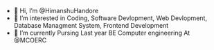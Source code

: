 - 👋 Hi, I’m @HimanshuHandore
- 👀 I’m interested in Coding, Software Devlopment, Web Devlopment, Database Managment System, Frontend Development
- 🌱 I’m currently Pursing Last year BE Computer engineering At @MCOERC


<!---
HimanshuHandore/HimanshuHandore is a ✨ special ✨ repository because its `README.md` (this file) appears on your GitHub profile.
You can click the Preview link to take a look at your changes.
--->
